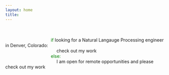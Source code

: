 ```yaml
---
layout: home
title: 
---
```

<br/>
<br/>
&emsp; &emsp; &emsp; &emsp; &emsp; &emsp; &emsp; &emsp; <span style="color:green">if</span> looking for a Natural Langauge Processing engineer in Denver, Colorado:<br/>
&emsp; &emsp; &emsp; &emsp; &emsp; &emsp; &emsp; &emsp; &emsp; check out my work<br/>
&emsp; &emsp; &emsp; &emsp; &emsp; &emsp; &emsp; &emsp; <span style="color:green"> else:</span><br/>
&emsp; &emsp; &emsp; &emsp; &emsp; &emsp; &emsp; &emsp; &emsp; I am open for remote opportunities and please check out my work
<br/>
<br/>
<br/>
<br/>
<br/>
                      
          
